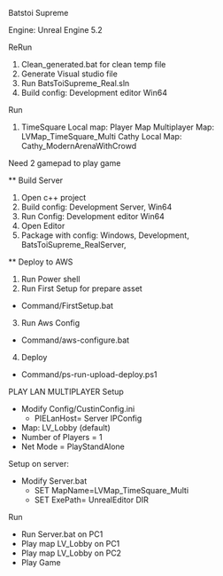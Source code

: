 Batstoi Supreme

Engine: Unreal Engine 5.2

ReRun
1. Clean_generated.bat for clean temp file
2. Generate Visual studio file
3. Run BatsToiSupreme_Real.sln
4. Build config: Development editor Win64

Run
1. TimeSquare Local map: Player Map
   Multiplayer Map: LVMap_TimeSquare_Multi
   Cathy Local Map: Cathy_ModernArenaWithCrowd

Need 2 gamepad to play game

** Build Server
1. Open c++ project
2. Build config: Development Server, Win64
3. Run Config: Development editor Win64
4. Open Editor
5. Package with config: Windows, Development, BatsToiSupreme_RealServer, 

** Deploy to AWS
1. Run Power shell
2. Run First Setup for prepare asset
- Command/FirstSetup.bat
3. Run Aws Config
- Command/aws-configure.bat
4. Deploy
- Command/ps-run-upload-deploy.ps1

PLAY LAN MULTIPLAYER
Setup
- Modify Config/CustinConfig.ini
     + PIELanHost= Server IPConfig 
- Map: LV_Lobby (default)
- Number of Players = 1
- Net Mode = PlayStandAlone

Setup on server:
- Modify Server.bat
     + SET MapName=LVMap_TimeSquare_Multi
     + SET ExePath= UnrealEditor DIR
	 
Run
- Run Server.bat on PC1
- Play map LV_Lobby on PC1
- Play map LV_Lobby on PC2
- Play Game
